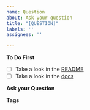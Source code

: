 ```yaml
---
name: Question
about: Ask your question
title: "[QUESTION]"
labels: ''
assignees: ''

---
```


**To Do First**
- [ ] Take a look in the [README](https://github.com/Luehang/react-native-page-list/blob/master/README.md)
- [ ] Take a look in the [docs](https://luehangs.site/lue_hang/projects/react-native-page-list)

**Ask your Question**
<!--ask your question-->

**Tags**
<!--add some related tags to your question-->
